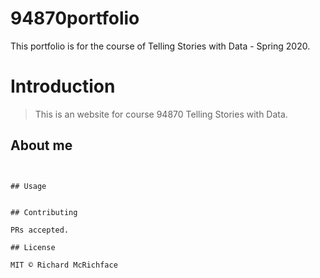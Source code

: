 # 94870portfolio
This portfolio is for the course of Telling Stories with Data - Spring 2020.

# Introduction

> This is an website for course 94870 Telling Stories with Data.

## About me

```My name is Yuhan He
```
```

## Usage

```
```

## Contributing

PRs accepted.

## License

MIT © Richard McRichface
